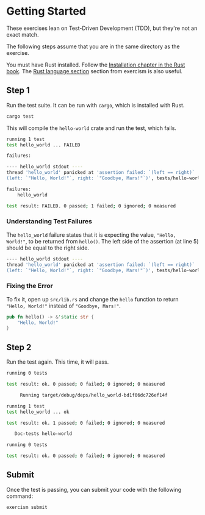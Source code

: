 # Getting Started

These exercises lean on Test-Driven Development (TDD), but they're not
an exact match.

The following steps assume that you are in the same directory as the exercise.

You must have Rust installed.
Follow the [Installation chapter in the Rust book](https://doc.rust-lang.org/book/ch01-01-installation.html).
The [Rust language section](http://exercism.org/languages/rust)
section from exercism is also useful.

## Step 1

Run the test suite. It can be run with `cargo`, which is installed with Rust.

```sh
cargo test
```

This will compile the `hello-world` crate and run the test, which fails.

```sh
running 1 test
test hello_world ... FAILED

failures:

---- hello_world stdout ----
thread 'hello_world' panicked at 'assertion failed: `(left == right)`
(left: `"Hello, World!"`, right: `"Goodbye, Mars!"`)', tests/hello-world.rs:5

failures:
    hello_world

test result: FAILED. 0 passed; 1 failed; 0 ignored; 0 measured
```

### Understanding Test Failures

The `hello_world` failure states that it is expecting the value,
`"Hello, World!"`, to be returned from `hello()`.
The left side of the assertion (at line 5) should be equal to the right side.

```sh
---- hello_world stdout ----
thread 'hello_world' panicked at 'assertion failed: `(left == right)`
(left: `"Hello, World!"`, right: `"Goodbye, Mars!"`)', tests/hello-world.rs:5
```

### Fixing the Error

To fix it, open up `src/lib.rs` and change the `hello` function to return
`"Hello, World!"` instead of `"Goodbye, Mars!"`.

```rust
pub fn hello() -> &'static str {
    "Hello, World!"
}
```

## Step 2

Run the test again. This time, it will pass.

```sh
running 0 tests

test result: ok. 0 passed; 0 failed; 0 ignored; 0 measured

     Running target/debug/deps/hello_world-bd1f06dc726ef14f

running 1 test
test hello_world ... ok

test result: ok. 1 passed; 0 failed; 0 ignored; 0 measured

   Doc-tests hello-world

running 0 tests

test result: ok. 0 passed; 0 failed; 0 ignored; 0 measured
```

## Submit

Once the test is passing, you can submit your code with the following
command:

```sh
exercism submit
```
